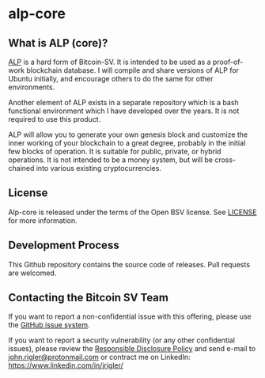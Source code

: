 alp-core 
===========

What is ALP (core)?
-------------------

[ALP](https://ledger.church/alp) is a hard form of Bitcoin-SV.  It is intended to be used as a proof-of-work 
blockchain database. I will compile and share versions of ALP for Ubuntu initially, and encourage others to 
do the same for other environments.

Another element of ALP exists in a separate repository which is a bash functional environment which I have developed
over the years. It is not required to use this product.

ALP will allow you to generate your own genesis block and customize the inner working of your blockchain to a great
degree, probably in the initial few blocks of operation. It is suitable for public, private, or hybrid operations. It
is not intended to be a money system, but will be cross-chained into various existing cryptocurrencies.

License
-------

Alp-core is released under the terms of the Open BSV license. See [LICENSE](LICENSE) for more information.

Development Process
-------------------

This Github repository contains the source code of releases. Pull requests are welcomed.

Contacting the Bitcoin SV Team
------------------------------

If you want to report a non-confidential issue with this offering, please use the 
[GitHub issue system](https://github.com/johnrigler/alp-core/issues).

If you want to report a security vulnerability (or any other confidential issues), please review the [Responsible Disclosure Policy](doc/rdp.md) and send
e-mail to <john.rigler@protonmail.com> or contract me on LinkedIn: https://www.linkedin.com/in/jrigler/


